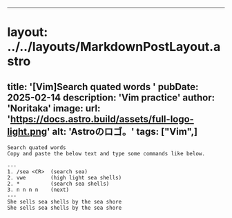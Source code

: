 
---
# layout: ../../layouts/MarkdownPostLayout.astro
title: '[Vim]Search quated words
'
pubDate: 2025-02-14
description: 'Vim practice'
author: 'Noritaka'
image:
    url: 'https://docs.astro.build/assets/full-logo-light.png'
    alt: 'Astroのロゴ。'
tags: ["Vim",]
---


```
Search quated words
Copy and paste the below text and type some commands like below.

---
1. /sea <CR>  (search sea)
2. vwe        (high light sea shells)
2. *          (search sea shells)
3. n n n n    (next)
---
She sells sea shells by the sea shore
She sells sea shells by the sea shore
```
